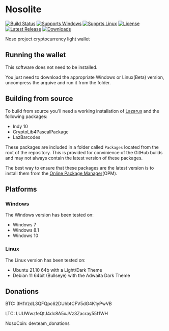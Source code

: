 # Nosolite

[![Build Status](https://github.com/DevTeamNoso/NosoLite/workflows/Build%20NosoLite/badge.svg?branch=main)](https://github.com/DevTeamNoso/NosoLite/actions)
[![Supports Windows](https://img.shields.io/badge/support-Windows-blue?logo=Windows)](https://github.com/DevTeamNoso/NosoLite/releases/latest)
[![Supprts Linux](https://img.shields.io/badge/support-Linux-yellow?logo=Linux)](https://github.com/DevTeamNoso/NosoLite/releases/latest)
[![License](https://img.shields.io/github/license/DevTeamNoso/NosoLite)](https://github.com/DevTeamNoso/NosoLite/blob/master/LICENSE)
[![Latest Release](https://img.shields.io/github/v/release/DevTeamNoso/NosoLite?label=latest%20release)](https://github.com/DevTeamNoso/NosoLite/releases/latest)
[![Downloads](https://img.shields.io/github/downloads/DevTeamNoso/NosoLite/total)](https://github.com/DevTeamNoso/NosoLite/releases)

Noso project cryptocurrency light wallet

## Running the wallet

This software does not need to be installed.

You just need to download the appropriate Windows or Linux(Beta) version, uncompress the arquive and run it from the folder.

## Building from source

To build from source you'll need a working installation of [Lazarus](https://www.lazarus-ide.org/index.php?page=downloads) and the following packages:

- Indy 10
- CryptoLib4PascalPackage
- LazBarcodes

These packages are included in a folder called `Packages` located from the root of the repository. This is provided for convinience of the GitHub builds and may not always contain the latest version of these packages.

The best way to ensure that these packages are the latest version is to install them from the [Online Package Manager](https://wiki.freepascal.org/Online_Package_Manager)(OPM).

## Platforms

### Windows

The Windows version has been tested on:

- Windows 7
- Windows 8.1
- Windows 10

### Linux

The Linux version has been tested on:

- Ubuntu 21.10 64b with a Light/Dark Theme
- Debian 11 64bit (Bullseye) with the Adwaita Dark Theme


## Donations

BTC: 3H1VzdL3QFQpc62DUhbtCFV5dG4K1yPwVB

LTC: LUUWwzfeQtJ4dc8A5xJVz3Zacray55f1WH

NosoCoin: devteam_donations
